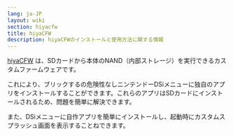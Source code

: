 ```yaml
---
lang: ja-JP
layout: wiki
section: hiyacfw
title: hiyaCFW
description: hiyaCFWのインストールと使用方法に関する情報
---
```


[hiyaCFW](https://github.com/RocketRobz/hiyaCFW) は、SDカードから本体のNAND（内部ストレージ）を実行できるカスタムファームウェアです。

これにより、ブリックするの危険性なしニンテンドーDSiメニューに独自のアプリをインストールすることができます。これらのアプリはSDカードにインストールされるため、問題を簡単に解決できます。

また、DSiメニューに自作アプリを簡単にインストールし、起動時にカスタムスプラッシュ画面を表示することねできます。
